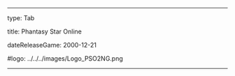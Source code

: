 ---

type: Tab

title:  Phantasy Star Online

dateReleaseGame: 2000-12-21

#logo: ../../../images/Logo_PSO2NG.png

---
